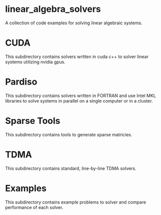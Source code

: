 # linear_algebra_solvers
A collection of code examples for solving linear algebraic systems. 


# CUDA

This subdirectory contains solvers written in cuda c++ to solver linear systems utilizing nvidia gpus. 

# Pardiso

This subdirectory contains solvers written in FORTRAN and use Intel MKL libraries to solve systems in parallel on a single computer or in a cluster.

# Sparse Tools

This subdirectory contains tools to generate sparse matricies.

# TDMA 

This subdirectory contains standard, line-by-line TDMA solvers.

# Examples

This subdirectory contains example problems to solver and compare performance of each solver.
